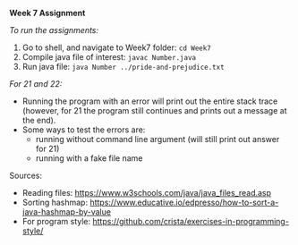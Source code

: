 **Week 7 Assignment**

*To run the assignments:*

1. Go to shell, and navigate to Week7 folder: `cd Week7`
2. Compile java file of interest: `javac Number.java`
3. Run java file: `java Number ../pride-and-prejudice.txt`

*For 21 and 22:*

- Running the program with an error will print out the entire stack trace (however, for 21 the program still continues and prints out a message at the end).
- Some ways to test the errors are:
  - running without command line argument (will still print out answer for 21)
  - running with a fake file name

Sources:
- Reading files: https://www.w3schools.com/java/java_files_read.asp
- Sorting hashmap: https://www.educative.io/edpresso/how-to-sort-a-java-hashmap-by-value
- For program style:
https://github.com/crista/exercises-in-programming-style/